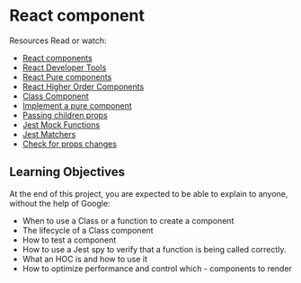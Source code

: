 # React component

Resources
Read or watch:

- [React components](https://react.dev/reference/react/components)
- [React Developer Tools](https://chromewebstore.google.com/detail/react-developer-tools/fmkadmapgofadopljbjfkapdkoienihi?pli=1)
- [React Pure components](https://react.dev/reference/react/PureComponent)
- [React Higher Order Components](https://hackernoon.com/higher-order-components-hocs-in-react)
- [Class Component](https://www.w3schools.com/react/react_class.asp)
- [Implement a pure component](https://www.developerway.com/posts/pure-components-vs-functional-and-hooks)
- [Passing children props](https://react.dev/learn/passing-props-to-a-component#passing-jsx-as-children)
- [Jest Mock Functions](https://jestjs.io/docs/mock-functions)
- [Jest Matchers](https://jestjs.io/docs/using-matchers)
- [Check for props changes](https://stackoverflow.com/questions/66026781/how-to-detect-prop-changes-before-rendering-in-react)

## Learning Objectives
At the end of this project, you are expected to be able to explain to anyone, without the help of Google:

- When to use a Class or a function to create a component
- The lifecycle of a Class component
- How to test a component
- How to use a Jest spy to verify that a function is being called correctly.
- What an HOC is and how to use it
- How to optimize performance and control which - components to render